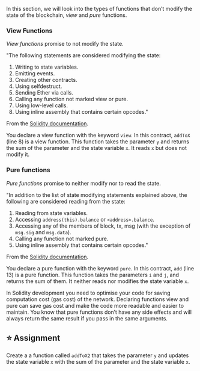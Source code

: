 In this section, we will look into the types of functions that don’t modify the state of the blockchain, *view* and *pure* functions.

### View Functions 
*View functions* promise to not modify the state.

"The following statements are considered modifying the state:
1. Writing to state variables.
2. Emitting events.
3. Creating other contracts.
4. Using selfdestruct.
5. Sending Ether via calls.
6. Calling any function not marked view or pure.
7. Using low-level calls.
8. Using inline assembly that contains certain opcodes."

From the <a href="https://docs.soliditylang.org/en/latest/contracts.html#view-functions" target="_blank">Solidity documentation</a>.

You declare a view function with the keyword `view`. In this contract, `addToX` (line 8) is a view function. This function takes the parameter `y` and returns the sum of the parameter and the state variable `x`. It reads `x` but does not modify it.

### Pure functions 
*Pure functions* promise to neither modify nor to read the state.

"In addition to the list of state modifying statements explained above, the following are considered reading from the state:
1. Reading from state variables.
2. Accessing `address(this).balance` or `<address>.balance`.
3. Accessing any of the members of block, tx, msg (with the exception of `msg.sig` and `msg.data`).
4. Calling any function not marked pure.
5. Using inline assembly that contains certain opcodes."

From the <a href="https://docs.soliditylang.org/en/latest/contracts.html#pure-functions" target="_blank">Solidity documentation</a>.

You declare a pure function with the keyword `pure`. In this contract, `add` (line 13) is a pure function. This function takes the parameters `i` and `j`, and returns the sum of them. It neither reads nor modifies the state variable `x`.

In Solidity development you need to optimise your code for saving computation cost (gas cost) of the network. Declaring functions view and pure can save gas cost and make the code more readable and easier to maintain. You know that pure functions don’t have any side effects and will always return the same result if you pass in the same arguments.

## ⭐️ Assignment
Create a a function called `addToX2` that takes the parameter `y` and updates the state variable `x` with the sum of the parameter and the state variable `x`.